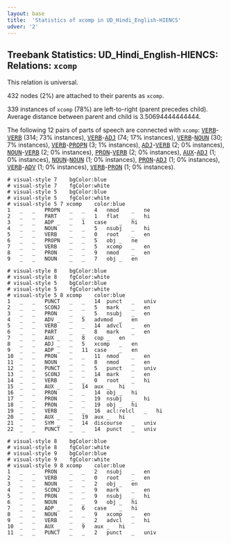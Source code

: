 ```yaml
---
layout: base
title:  'Statistics of xcomp in UD_Hindi_English-HIENCS'
udver: '2'
---
```


## Treebank Statistics: UD_Hindi_English-HIENCS: Relations: `xcomp`

This relation is universal.

432 nodes (2%) are attached to their parents as `xcomp`.

339 instances of `xcomp` (78%) are left-to-right (parent precedes child).
Average distance between parent and child is 3.50694444444444.

The following 12 pairs of parts of speech are connected with `xcomp`: <tt><a href="qhe_hiencs-pos-VERB.html">VERB</a></tt>-<tt><a href="qhe_hiencs-pos-VERB.html">VERB</a></tt> (314; 73% instances), <tt><a href="qhe_hiencs-pos-VERB.html">VERB</a></tt>-<tt><a href="qhe_hiencs-pos-ADJ.html">ADJ</a></tt> (74; 17% instances), <tt><a href="qhe_hiencs-pos-VERB.html">VERB</a></tt>-<tt><a href="qhe_hiencs-pos-NOUN.html">NOUN</a></tt> (30; 7% instances), <tt><a href="qhe_hiencs-pos-VERB.html">VERB</a></tt>-<tt><a href="qhe_hiencs-pos-PROPN.html">PROPN</a></tt> (3; 1% instances), <tt><a href="qhe_hiencs-pos-ADJ.html">ADJ</a></tt>-<tt><a href="qhe_hiencs-pos-VERB.html">VERB</a></tt> (2; 0% instances), <tt><a href="qhe_hiencs-pos-NOUN.html">NOUN</a></tt>-<tt><a href="qhe_hiencs-pos-VERB.html">VERB</a></tt> (2; 0% instances), <tt><a href="qhe_hiencs-pos-PRON.html">PRON</a></tt>-<tt><a href="qhe_hiencs-pos-VERB.html">VERB</a></tt> (2; 0% instances), <tt><a href="qhe_hiencs-pos-AUX.html">AUX</a></tt>-<tt><a href="qhe_hiencs-pos-ADJ.html">ADJ</a></tt> (1; 0% instances), <tt><a href="qhe_hiencs-pos-NOUN.html">NOUN</a></tt>-<tt><a href="qhe_hiencs-pos-NOUN.html">NOUN</a></tt> (1; 0% instances), <tt><a href="qhe_hiencs-pos-PRON.html">PRON</a></tt>-<tt><a href="qhe_hiencs-pos-ADJ.html">ADJ</a></tt> (1; 0% instances), <tt><a href="qhe_hiencs-pos-VERB.html">VERB</a></tt>-<tt><a href="qhe_hiencs-pos-ADV.html">ADV</a></tt> (1; 0% instances), <tt><a href="qhe_hiencs-pos-VERB.html">VERB</a></tt>-<tt><a href="qhe_hiencs-pos-PRON.html">PRON</a></tt> (1; 0% instances).


~~~ conllu
# visual-style 7	bgColor:blue
# visual-style 7	fgColor:white
# visual-style 5	bgColor:blue
# visual-style 5	fgColor:white
# visual-style 5 7 xcomp	color:blue
1	_	_	PROPN	_	_	4	nmod	_	ne
2	_	_	PART	_	_	1	flat	_	hi
3	_	_	ADP	_	_	1	case	_	hi
4	_	_	NOUN	_	_	5	nsubj	_	hi
5	_	_	VERB	_	_	0	root	_	en
6	_	_	PROPN	_	_	5	obj	_	ne
7	_	_	VERB	_	_	5	xcomp	_	en
8	_	_	PRON	_	_	9	nmod	_	en
9	_	_	NOUN	_	_	7	obj	_	en

~~~


~~~ conllu
# visual-style 8	bgColor:blue
# visual-style 8	fgColor:white
# visual-style 5	bgColor:blue
# visual-style 5	fgColor:white
# visual-style 5 8 xcomp	color:blue
1	_	_	PUNCT	_	_	14	punct	_	univ
2	_	_	SCONJ	_	_	5	mark	_	en
3	_	_	PRON	_	_	5	nsubj	_	en
4	_	_	ADV	_	_	5	advmod	_	en
5	_	_	VERB	_	_	14	advcl	_	en
6	_	_	PART	_	_	8	mark	_	en
7	_	_	AUX	_	_	8	cop	_	en
8	_	_	ADJ	_	_	5	xcomp	_	en
9	_	_	ADP	_	_	11	case	_	en
10	_	_	PRON	_	_	11	nmod	_	en
11	_	_	NOUN	_	_	8	nmod	_	en
12	_	_	PUNCT	_	_	5	punct	_	univ
13	_	_	SCONJ	_	_	14	mark	_	en
14	_	_	VERB	_	_	0	root	_	hi
15	_	_	AUX	_	_	14	aux	_	hi
16	_	_	PRON	_	_	14	obj	_	hi
17	_	_	PRON	_	_	19	nsubj	_	hi
18	_	_	PRON	_	_	19	obj	_	hi
19	_	_	VERB	_	_	16	acl:relcl	_	hi
20	_	_	AUX	_	_	19	aux	_	hi
21	_	_	SYM	_	_	14	discourse	_	univ
22	_	_	PUNCT	_	_	14	punct	_	univ

~~~


~~~ conllu
# visual-style 8	bgColor:blue
# visual-style 8	fgColor:white
# visual-style 9	bgColor:blue
# visual-style 9	fgColor:white
# visual-style 9 8 xcomp	color:blue
1	_	_	PRON	_	_	2	nsubj	_	en
2	_	_	VERB	_	_	0	root	_	en
3	_	_	NOUN	_	_	2	obj	_	en
4	_	_	SCONJ	_	_	9	mark	_	en
5	_	_	PRON	_	_	9	nsubj	_	hi
6	_	_	NOUN	_	_	9	obj	_	hi
7	_	_	ADP	_	_	6	case	_	hi
8	_	_	NOUN	_	_	9	xcomp	_	en
9	_	_	VERB	_	_	2	advcl	_	hi
10	_	_	AUX	_	_	9	aux	_	hi
11	_	_	PUNCT	_	_	2	punct	_	univ

~~~



